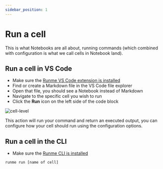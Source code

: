 ```yaml
---
sidebar_position: 1
---
```


# Run a cell

This is what Notebooks are all about, running commands (which combined with configuration is what we call cells in Notebook land).

## Run a cell in VS Code

- Make sure the [Runme VS Code extension is installed](/installation/vscode)
- Find or create a Markdown file in the VS Code file explorer
- Open that file, you should see a Notebook instead of Markdown
- Navigate to the specific cell you wish to run
- Click the **Run** icon on the left side of the code block

![cell-level](../../static/img/configuration-page/cell-level-npm-install.png)

This action will run your command and return an executed output, you can configure how your cell should run using the configuration options.

## Run a cell in the CLI

- Make sure the [Runme CLI is installed](/installation/cli)

```sh
runme run [name of cell]
```
